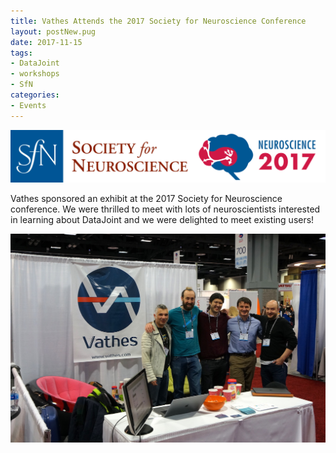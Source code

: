 ```yaml
---
title: Vathes Attends the 2017 Society for Neuroscience Conference
layout: postNew.pug
date: 2017-11-15
tags:
- DataJoint
- workshops
- SfN
categories: 
- Events
---
```

![](/static/posts/Vathes-attends-the-2017-Society-for-Neuroscience-Conference/SFN%202017%20Logo.png "SfN Logo")

Vathes sponsored an exhibit at the 2017 Society for Neuroscience conference. We were thrilled to meet with lots of neuroscientists interested in learning about DataJoint and we were delighted to meet existing users!

![](/static/posts/Vathes-attends-the-2017-Society-for-Neuroscience-Conference/SfN1.jpg "from left to right, Andreas Tolias, Jake Reimer, Edgar Y. Walker, Dimitri Yatsenko, and Chris Turner")
